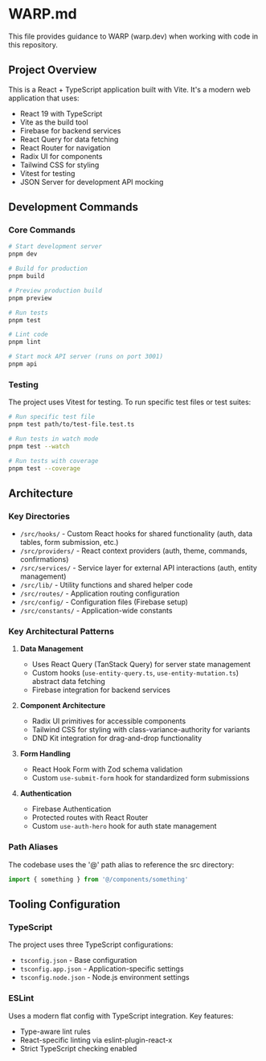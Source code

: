 # WARP.md

This file provides guidance to WARP (warp.dev) when working with code in this repository.

## Project Overview

This is a React + TypeScript application built with Vite. It's a modern web application that uses:
- React 19 with TypeScript
- Vite as the build tool
- Firebase for backend services
- React Query for data fetching
- React Router for navigation
- Radix UI for components
- Tailwind CSS for styling
- Vitest for testing
- JSON Server for development API mocking

## Development Commands

### Core Commands
```bash
# Start development server
pnpm dev

# Build for production
pnpm build

# Preview production build
pnpm preview

# Run tests
pnpm test

# Lint code
pnpm lint

# Start mock API server (runs on port 3001)
pnpm api
```

### Testing
The project uses Vitest for testing. To run specific test files or test suites:
```bash
# Run specific test file
pnpm test path/to/test-file.test.ts

# Run tests in watch mode
pnpm test --watch

# Run tests with coverage
pnpm test --coverage
```

## Architecture

### Key Directories
- `/src/hooks/` - Custom React hooks for shared functionality (auth, data tables, form submission, etc.)
- `/src/providers/` - React context providers (auth, theme, commands, confirmations)
- `/src/services/` - Service layer for external API interactions (auth, entity management)
- `/src/lib/` - Utility functions and shared helper code
- `/src/routes/` - Application routing configuration
- `/src/config/` - Configuration files (Firebase setup)
- `/src/constants/` - Application-wide constants

### Key Architectural Patterns
1. **Data Management**
   - Uses React Query (TanStack Query) for server state management
   - Custom hooks (`use-entity-query.ts`, `use-entity-mutation.ts`) abstract data fetching
   - Firebase integration for backend services

2. **Component Architecture**
   - Radix UI primitives for accessible components
   - Tailwind CSS for styling with class-variance-authority for variants
   - DND Kit integration for drag-and-drop functionality

3. **Form Handling**
   - React Hook Form with Zod schema validation
   - Custom `use-submit-form` hook for standardized form submissions

4. **Authentication**
   - Firebase Authentication
   - Protected routes with React Router
   - Custom `use-auth-hero` hook for auth state management

### Path Aliases
The codebase uses the '@' path alias to reference the src directory:
```typescript
import { something } from '@/components/something'
```

## Tooling Configuration

### TypeScript
The project uses three TypeScript configurations:
- `tsconfig.json` - Base configuration
- `tsconfig.app.json` - Application-specific settings
- `tsconfig.node.json` - Node.js environment settings

### ESLint
Uses a modern flat config with TypeScript integration. Key features:
- Type-aware lint rules
- React-specific linting via eslint-plugin-react-x
- Strict TypeScript checking enabled